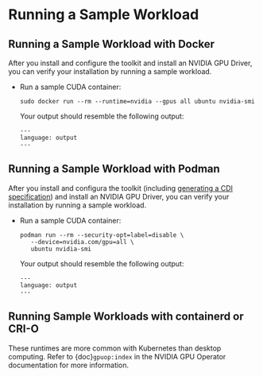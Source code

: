 # Running a Sample Workload

## Running a Sample Workload with Docker

After you install and configure the toolkit and install an NVIDIA GPU Driver,
you can verify your installation by running a sample workload.

- Run a sample CUDA container:

   ```console
   sudo docker run --rm --runtime=nvidia --gpus all ubuntu nvidia-smi
   ```

   Your output should resemble the following output:

   ```{literalinclude} ./output/nvidia-smi.txt
   ---
   language: output
   ---
   ```

## Running a Sample Workload with Podman

After you install and configura the toolkit (including [generating a CDI specification](cdi-support.md)) and install an NVIDIA GPU Driver,
you can verify your installation by running a sample workload.

- Run a sample CUDA container:

   ```console
   podman run --rm --security-opt=label=disable \
      --device=nvidia.com/gpu=all \
      ubuntu nvidia-smi
   ```

   Your output should resemble the following output:

   ```{literalinclude} ./output/nvidia-smi.txt
   ---
   language: output
   ---
   ```

## Running Sample Workloads with containerd or CRI-O

These runtimes are more common with Kubernetes than desktop computing.
Refer to {doc}`gpuop:index` in the NVIDIA GPU Operator documentation for more information.
